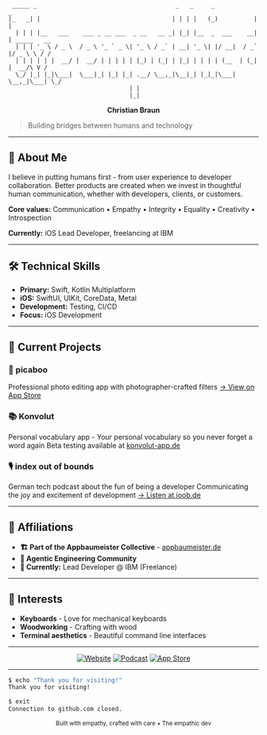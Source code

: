 ```
 _____ _                                       _   _     _            _
|_   _| |                                     | | | |   (_)          | |
  | | | |__   ___    ___ _ __ ___  _ __   __ _| |_| |__  _  ___    __| | _____   __
  | | | '_ \ / _ \  / _ \ '_ ` _ \| '_ \ / _` | __| '_ \| |/ __|  / _` |/ _ \ \ / /
  | | | | | |  __/ |  __/ | | | | | |_) | (_| | |_| | | | | (__  | (_| |  __/\ V /
  \_/ |_| |_|\___|  \___|_| |_| |_| .__/ \__,_|\__|_| |_|_|\___|  \__,_|\___| \_/
                                  | |
                                  |_|
```

<div align="center">

**Christian Braun**

</div>

> Building bridges between humans and technology

---

## 👋 About Me

I believe in putting humans first - from user experience to developer collaboration. Better products are created when we invest in thoughtful human communication, whether with developers, clients, or customers.

**Core values:** Communication • Empathy • Integrity • Equality • Creativity • Introspection

**Currently:** iOS Lead Developer, freelancing at IBM

---

## 🛠 Technical Skills

- **Primary:** Swift, Kotlin Multiplatform
- **iOS:** SwiftUI, UIKit, CoreData, Metal
- **Development:** Testing, CI/CD
- **Focus:** iOS Development

---

## 🚀 Current Projects

### 📱 picaboo
Professional photo editing app with photographer-crafted filters
[→ View on App Store](https://apps.apple.com/de/app/picaboo-fotografen-filter/id1518004700)

### 📚 Konvolut
Personal vocabulary app - Your personal vocabulary so you never forget a word again
Beta testing available at [konvolut-app.de](https://konvolut-app.de)

### 🎙️ index out of bounds
German tech podcast about the fun of being a developer
Communicating the joy and excitement of development
[→ Listen at ioob.de](https://www.ioob.de)

---

## 🤝 Affiliations

- **🏗️ Part of the Appbaumeister Collective** - [appbaumeister.de](https://www.appbaumeister.de/)
- **🤖 Agentic Engineering Community**
- **💼 Currently:** Lead Developer @ IBM (Freelance)

---

## 🎯 Interests

- **Keyboards** - Love for mechanical keyboards
- **Woodworking** - Crafting with wood
- **Terminal aesthetics** - Beautiful command line interfaces

---

<div align="center">

[![Website](https://img.shields.io/badge/Website-theempathicdev.de-FF6B6B?style=for-the-badge&logo=safari)](https://theempathicdev.de)
[![Podcast](https://img.shields.io/badge/Podcast-index_out_of_bounds-4ECDC4?style=for-the-badge&logo=spotify)](https://www.ioob.de)
[![App Store](https://img.shields.io/badge/App_Store-picaboo-000000?style=for-the-badge&logo=app-store)](https://apps.apple.com/de/app/picaboo-fotografen-filter/id1518004700)

</div>

---

```bash
$ echo "Thank you for visiting!"
Thank you for visiting!

$ exit
Connection to github.com closed.
```

<div align="center">
  <sub>Built with empathy, crafted with care • The empathic dev</sub>
</div>
